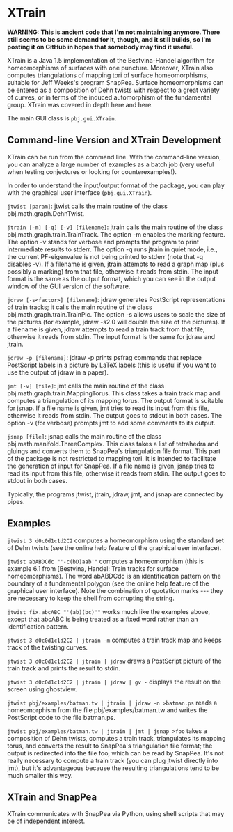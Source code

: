 # XTrain

**WARNING: This is ancient code that I'm not maintaining anymore. There still seems to be some demand for it, though, and it still builds, so I'm posting it on GitHub in hopes that somebody may find it useful.**

XTrain is a Java 1.5 implementation of the Bestvina-Handel algorithm for homeomorphisms of surfaces with one puncture. Moreover, XTrain also computes triangulations of mapping tori of surface homeomorphisms, suitable for Jeff Weeks's program SnapPea. Surface homeomorphisms can be entered as a composition of Dehn twists with respect to a great variety of curves, or in terms of the induced automorphism of the fundamental group. XTrain was covered in depth here and here.

The main GUI class is `pbj.gui.XTrain`.

## Command-line Version and XTrain Development

XTrain can be run from the command line. With the command-line version, you can analyze a large number of examples as a batch job (very useful when testing conjectures or looking for counterexamples!).

In order to understand the input/output format of the package, you can play with the graphical user interface (`pbj.gui.XTrain`).

`jtwist [param]`: jtwist calls the main routine of the class pbj.math.graph.DehnTwist.

`jtrain [-m] [-q] [-v] [filename]`: jtrain calls the main routine of the class pbj.math.graph.train.TrainTrack. The option -m enables the marking feature. The option -v stands for verbose and prompts the program to print intermediate results to stderr. The option -q runs jtrain in quiet mode, i.e., the current PF-eigenvalue is not being printed to stderr (note that -q disables -v). If a filename is given, jtrain attempts to read a graph map (plus possibly a marking) from that file, otherwise it reads from stdin. The input format is the same as the output format, which you can see in the output window of the GUI version of the software.

`jdraw [-s<factor>] [filename]`: jdraw generates PostScript representations of train tracks; it calls the main routine of the class pbj.math.graph.train.TrainPic. The option -s allows users to scale the size of the pictures (for example, jdraw -s2.0 will double the size of the pictures). If a filename is given, jdraw attempts to read a train track from that file, otherwise it reads from stdin. The input format is the same for jdraw and jtrain.

`jdraw -p [filename]`: jdraw -p prints psfrag commands that replace PostScript labels in a picture by LaTeX labels (this is useful if you want to use the output of jdraw in a paper).

`jmt [-v] [file]`: jmt calls the main routine of the class pbj.math.graph.train.MappingTorus. This class takes a train track map and computes a triangulation of its mapping torus. The output format is suitable for jsnap. If a file name is given, jmt tries to read its input from this file, otherwise it reads from stdin. The output goes to stdout in both cases. The option -v (for verbose) prompts jmt to add some comments to its output.

`jsnap [file]`: jsnap calls the main routine of the class pbj.math.manifold.ThreeComplex. This class takes a list of tetrahedra and gluings and converts them to SnapPea's triangulation file format. This part of the package is not restricted to mapping tori. It is intended to facilitate the generation of input for SnapPea. If a file name is given, jsnap tries to read its input from this file, otherwise it reads from stdin. The output goes to stdout in both cases.

Typically, the programs jtwist, jtrain, jdraw, jmt, and jsnap are connected by pipes.

## Examples
`jtwist 3 d0c0d1c1d2C2` computes a homeomorphism using the standard set of Dehn twists (see the online help feature of the graphical user interface).

`jtwist abABDCdc "'-c(bD)aab'"` computes a homeomorphism (this is example 6.1 from [Bestvina, Handel: Train tracks for surface homeomorphisms). The word abABDCdc is an identification pattern on the boundary of a fundamental polygon (see the online help feature of the graphical user interface). Note the combination of quotation marks --- they are necessary to keep the shell from corrupting the string.

`jtwist fix.abcABC "'(ab)(bc)'"` works much like the examples above, except that abcABC is being treated as a fixed word rather than an identification pattern.

`jtwist 3 d0c0d1c1d2C2 | jtrain -m` computes a train track map and keeps track of the twisting curves.

`jtwist 3 d0c0d1c1d2C2 | jtrain | jdraw` draws a PostScript picture of the train track and prints the result to stdin.

`jtwist 3 d0c0d1c1d2C2 | jtrain | jdraw | gv -` displays the result on the screen using ghostview.

`jtwist pbj/examples/batman.tw | jtrain | jdraw -n >batman.ps` reads a homeomorphism from the file pbj/examples/batman.tw and writes the PostScript code to the file batman.ps.

`jtwist pbj/examples/batman.tw | jtrain | jmt | jsnap >foo` takes a composition of Dehn twists, computes a train track, triangulates its mapping torus, and converts the result to SnapPea's triangulation file format; the output is redirected into the file foo, which can be read by SnapPea. It's not really necessary to compute a train track (you can plug jtwist directly into jmt), but it's advantageous because the resulting triangulations tend to be much smaller this way.

## XTrain and SnapPea
XTrain communicates with SnapPea via Python, using shell scripts that may be of independent interest.
